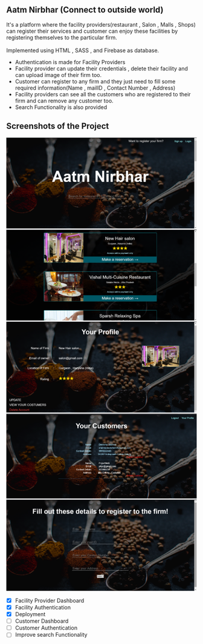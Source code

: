 ## Aatm Nirbhar (Connect to outside world)

It's a platform where the facility providers(restaurant , Salon , Malls , Shops) can register their services and customer can enjoy these facilities by registering themselves to the particular firm.<br><br>
Implemented using HTML , SASS , and Firebase as database.<br>


- Authentication is made for Facility Providers
- Facility provider can update their credentials , delete their facility and can upload image of their firm too.
- Customer can register to any firm and they just need to fill some required information(Name , mailID , Contact Number , Address)
- Facility providers can see all the customers who are registered to their firm and can remove any customer too.
- Search Functionality is also provided

## Screenshots of the Project
![screenshot](Screenshots/ss1.png)
![screenshot](Screenshots/ss2.png)
![screenshot](Screenshots/ss4.png)
![screenshot](Screenshots/ss3.png)
![screenshot](Screenshots/ss5.png)<br>


- [x] Facility Provider Dashboard
- [x] Facility Authentication
- [x] Deployment
- [ ] Customer Dashboard
- [ ] Customer Authentication
- [ ] Improve search Functionality
